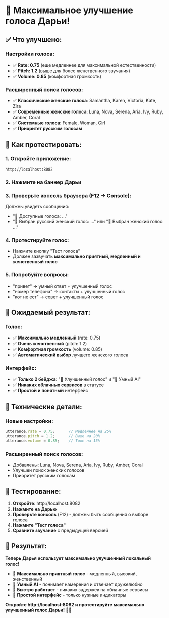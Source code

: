 # 🎤 Максимальное улучшение голоса Дарьи!

## ✅ **Что улучшено:**

### **Настройки голоса:**
- ✅ **Rate: 0.75** (еще медленнее для максимальной естественности)
- ✅ **Pitch: 1.2** (выше для более женственного звучания)
- ✅ **Volume: 0.85** (комфортная громкость)

### **Расширенный поиск голосов:**
- ✅ **Классические женские голоса**: Samantha, Karen, Victoria, Kate, Zira
- ✅ **Современные женские голоса**: Luna, Nova, Serena, Aria, Ivy, Ruby, Amber, Coral
- ✅ **Системные голоса**: Female, Woman, Girl
- ✅ **Приоритет русским голосам**

## 🚀 **Как протестировать:**

### **1. Откройте приложение:**
```
http://localhost:8082
```

### **2. Нажмите на баннер Дарьи**

### **3. Проверьте консоль браузера (F12 → Console):**
Должны увидеть сообщения:
- "🎵 Доступные голоса: ..."
- "🎤 Выбран русский женский голос: ..." или "🎤 Выбран женский голос: ..."

### **4. Протестируйте голос:**
- Нажмите кнопку "Тест голоса"
- Должен зазвучать **максимально приятный, медленный и женственный голос**

### **5. Попробуйте вопросы:**
- "привет" → умный ответ + улучшенный голос
- "номер телефона" → контакты + улучшенный голос
- "кот не ест" → совет + улучшенный голос

## 🎯 **Ожидаемый результат:**

### **Голос:**
- ✅ **Максимально медленный** (rate: 0.75)
- ✅ **Очень женственный** (pitch: 1.2)
- ✅ **Комфортная громкость** (volume: 0.85)
- ✅ **Автоматический выбор** лучшего женского голоса

### **Интерфейс:**
- ✅ **Только 2 бейджа**: "🎤 Улучшенный голос" и "🧠 Умный AI"
- ✅ **Никаких облачных сервисов** в статусе
- ✅ **Простой и понятный** интерфейс

## 🔧 **Технические детали:**

### **Новые настройки:**
```javascript
utterance.rate = 0.75;      // Медленнее на 25%
utterance.pitch = 1.2;      // Выше на 20%
utterance.volume = 0.85;    // Тише на 15%
```

### **Расширенный поиск голосов:**
- Добавлены: Luna, Nova, Serena, Aria, Ivy, Ruby, Amber, Coral
- Улучшен поиск женских голосов
- Приоритет русским голосам

## 🧪 **Тестирование:**

1. **Откройте**: http://localhost:8082
2. **Нажмите на Дарью**
3. **Проверьте консоль** (F12) - должны быть сообщения о выборе голоса
4. **Нажмите "Тест голоса"**
5. **Сравните звучание** с предыдущей версией

## 🎉 **Результат:**

**Теперь Дарья использует максимально улучшенный локальный голос!**

- 🎤 **Максимально приятный голос** - медленный, высокий, женственный
- 🧠 **Умный AI** - понимает намерения и отвечает дружелюбно
- 🚀 **Быстро работает** - никаких задержек на облачные сервисы
- 🎯 **Простой интерфейс** - только нужные индикаторы

**Откройте http://localhost:8082 и протестируйте максимально улучшенный голос Дарьи!** 🎤✨
